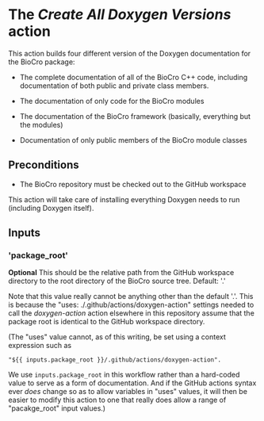 # The _Create All Doxygen Versions_ action

This action builds four different version of the Doxygen documentation
for the BioCro package:

* The complete documentation of all of the BioCro C++ code, including
  documentation of both public and private class members.

* The documentation of only code for the BioCro modules

* The documentation of the BioCro framework (basically, everything but
  the modules)

* Documentation of only public members of the BioCro module classes

## Preconditions

* The BioCro repository must be checked out to the GitHub workspace

This action will take care of installing everything Doxygen needs to
run (including Doxygen itself).

## Inputs

### 'package_root'

**Optional** This should be the relative path from the GitHub
  workspace directory to the root directory of the BioCro source tree.
  Default: '.'

Note that this value really cannot be anything other than the default
'.'.  This is because the "uses: ./.github/actions/doxygen-action"
settings needed to call the _doxygen-action_ action elsewhere in this
repository assume that the package root is identical to the GitHub
workspace directory.

(The "uses" value cannot, as of this writing, be set using a context
expression such as

    "${{ inputs.package_root }}/.github/actions/doxygen-action".

We use `inputs.package_root` in this workflow rather than a hard-coded
value to serve as a form of documentation.  And if the GitHub actions
syntax ever *does* change so as to allow variables in "uses" values,
it will then be easier to modify this action to one that really does
allow a range of "pacakge_root" input values.)
